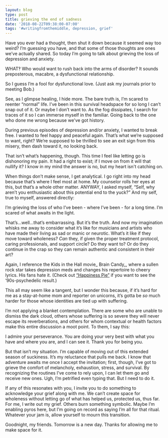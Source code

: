 ```yaml
---
layout: blog
type: post
title: grieving the end of sadness
date: '2018-08-22T09:38:00-07:00'
tags: '#writingfromthemiddle, depression, grief'
---
```

Have you ever had a thought, then shut it down because it seemed way too weird? I’m guessing you have, and that some of those thoughts are ones we’ve actually shared. So today I’m going to talk about grieving the loss of depression and anxiety.

WHAT‽ Who would want to rush back into the arms of disorder? It sounds preposterous, macabre, a dysfunctional relationship.

So I guess I’m a fool for dysfunctional love. (Just ask my journals prior to meeting Bob.)

See, as I glimpse healing, I hide more. The bare truth is, I’m scared to reenter “normal” life. I’ve been in this survival headspace for so long I can’t snap out of it. Or maybe I don’t want to. As the fog dissipates, I search for traces of it so I can immerse myself in the familiar. Going back to the one who done me wrong because we've got history.

During previous episodes of depression and/or anxiety, I wanted to break free. I wanted to feel happy and peaceful again. That’s what we’re supposed to want, right? We’re supposed to be thrilled to see an exit sign from this misery, then dash toward it, no looking back.

That isn’t what’s happening, though. This time I feel like letting go is dishonoring my pain. It had a right to exist; if I move on from it will that nullify it? I know in my mind the answer is no, but my heart isn't catching on.

When things don’t make sense, I get analytical. I go right into my head because that’s where I feel most at home. My counselor rolls her eyes at this, but that’s a whole other matter. ANYWAY, I asked myself, “Self, why aren’t you enthusiastic about this potential end to the yuck?” And my self, true to myself, answered directly:

I’m grieving the loss of who I’ve been - where I’ve been - for a long time. I’m scared of what awaits in the light.

That’s…well…that’s embarrassing. But it’s the truth. And now my imagination whisks me away to consider what it’s like for musicians and artists who have made their living as sad or manic or neurotic. What’s it like if they move toward wholeness? _Can_ they, if given the proper treatment protocol, caring professionals, and support circle? Do they want to? Or do they continue in the crap so they can remain authentic and consistent in their art?

Again, I reference the Kids in the Hall movie_ Brain Candy_, where a sullen rock star takes depression meds and changes his repertoire to cheery lyrics. His fans hate it. (Check out [“Happiness Pie”](https://www.youtube.com/watch?v=W5xZ2NTq3CU) if you want to see the ‘90s-psychedelic result.)

This all may seem like a tangent, but I wonder this because, if it’s hard for me as a stay-at-home mom and reporter on unicorns, it’s gotta be _so_ much harder for those whose identities are tied up with suffering.

I’m not applying a blanket contemplation. There are some who are unable to dismiss the dark cloud, others whose suffering is so severe they will never escape its reverberations, and others for whom contextual or health factors make this entire discussion a moot point. To them, I say this: 

I admire your perseverance. You are doing your very best with what you have and where you are, and I can see it. Thank you for being you.

But that isn’t my situation. I’m capable of moving out of this extended season of suckiness. It’s my reluctance that pulls me back. I know that adventure awaits me once I accept the invitation; first, though, I’ve got to grieve the comfort of melancholy, exhaustion, stress, and survival. By recognizing the routines I’ve come to rely upon, I can let them go and receive new ones. Ugh, I’m petrified even typing that. But I need to do it.

If any of this resonates with you, I invite you to do something to acknowledge your grief along with me. We can’t create space for wholeness without letting go of what has helped us, protected us, thus far. For me, I write out my grief. Others burn something symbolic. Maybe I’m enabling pyros here, but I’m going on record as saying I’m all for that ritual. Whatever your jam is, allow yourself to mourn this transition.

Goodnight, my friends. Tomorrow is a new day. Thanks for allowing me to make space for it.

